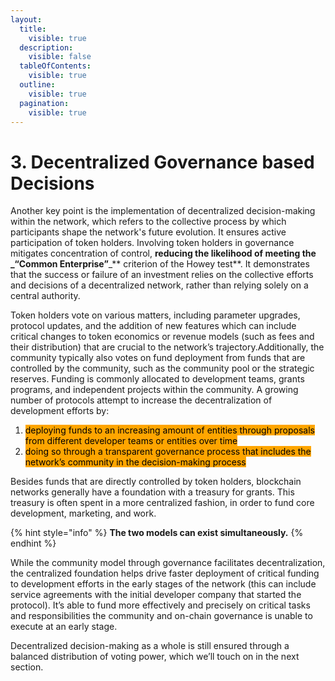 ```yaml
---
layout:
  title:
    visible: true
  description:
    visible: false
  tableOfContents:
    visible: true
  outline:
    visible: true
  pagination:
    visible: true
---
```


# 3. Decentralized Governance based Decisions

Another key point is the implementation of decentralized decision-making within the network, which refers to the collective process by which participants shape the network's future evolution. It ensures active participation of token holders. Involving token holders in governance mitigates concentration of control, **reducing the likelihood of meeting the **_**“Common Enterprise”**_** criterion of the Howey test**. It demonstrates that the success or failure of an investment relies on the collective efforts and decisions of a decentralized network, rather than relying solely on a central authority.

Token holders vote on various matters, including parameter upgrades, protocol updates, and the addition of new features which can include critical changes to token economics or revenue models (such as fees and their distribution) that are crucial to the network’s trajectory.Additionally, the community typically also votes on fund deployment from funds that are controlled by the community, such as the community pool or the strategic reserves. Funding is commonly allocated to development teams, grants programs, and independent projects within the community. A growing number of protocols attempt to increase the decentralization of development efforts by:

1. <mark style="background-color:orange;">deploying funds to an increasing amount of entities through proposals from different developer teams or entities over time</mark>
2. <mark style="background-color:orange;">doing so through a transparent governance process that includes the network’s community in the decision-making process</mark>

Besides funds that are directly controlled by token holders, blockchain networks generally have a foundation with a treasury for grants. This treasury is often spent in a more centralized fashion, in order to fund core development, marketing, and work.

{% hint style="info" %}
**The two models can exist simultaneously.**
{% endhint %}

While the community model through governance facilitates decentralization, the centralized foundation helps drive faster deployment of critical funding to development efforts in the early stages of the network (this can include service agreements with the initial developer company that started the protocol). It’s able to fund more effectively and precisely on critical tasks and responsibilities the community and on-chain governance is unable to execute at an early stage.

Decentralized decision-making as a whole is still ensured through a balanced distribution of voting power, which we’ll touch on in the next section.
